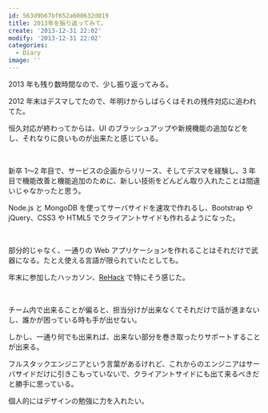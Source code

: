 ```yaml
---
id: 563d9b67bf652a600632d019
title: 2013年を振り返ってみて。
create: '2013-12-31 22:02'
modify: '2013-12-31 22:02'
categories:
  - Diary
image: ''
---
```


2013 年も残り数時間なので、少し振り返ってみる。

2012 年末はデスマしてたので、年明けからしばらくはそれの残件対応に追われてた。

恒久対応が終わってからは、UI のブラッシュアップや新規機能の追加などをし、それなりに良いものが出来たと感じている。

<br>

新卒 1〜2 年目で、サービスの企画からリリース、そしてデスマを経験し、3 年目で機能改善と機能追加のために、新しい技術をどんどん取り入れたことは間違いじゃなかったと思う。

Node.js と MongoDB を使ってサーバサイドを速攻で作れるし、Bootstrap や jQuery、CSS3 や HTML5 でクライアントサイドも作れるようになった。

<br>

部分的じゃなく、一通りの Web アプリケーションを作れることはそれだけで武器になる。たとえ使える言語が限られていたとしても。

年末に参加したハッカソン、[ReHack](http://atnd.org/events/45960) で特にそう感じた。

<br>

チーム内で出来ることが偏ると、担当分けが出来なくてそれだけで話が進まないし、誰かが困っている時も手が出せない。

しかし、一通り何でも出来れば、出来ない部分を巻き取ったりサポートすることが出来る。

フルスタックエンジニアという言葉があるけれど、これからのエンジニアはサーバサイドだけに引きこもっていないで、クライアントサイドにも出て来るべきだと勝手に思っている。

個人的にはデザインの勉強に力を入れたい。

<!-- more -->
